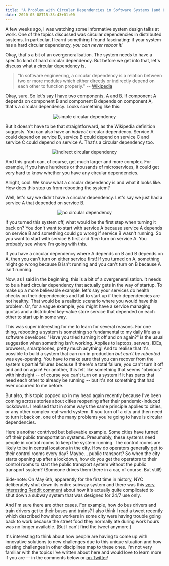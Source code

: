 ```yaml
---
title: "A Problem with Circular Dependencies in Software Systems (and Lockdowns)"
date: 2020-05-08T15:33:43+01:00
---
```


A few weeks ago, I was watching some informative system design talks at work. One of the topics discussed was circular dependencies in distributed systems. In particular, I learnt something I found fascinating: if your system has a hard circular dependency, _you can never reboot it!_
<!--more-->
Okay, that's a bit of an overgeneralisation. The system needs to have a specific kind of hard circular dependency. But before we get into that, let's discuss what a circular dependency is.

> "In software engineering, a circular dependency is a relation between two or more modules which either directly or indirectly depend on each other to function properly." -- [Wikipedia](https://en.wikipedia.org/wiki/Circular_dependency)

Okay, sure. So let's say I have two components, A and B. If component A depends on component B and component B depends on component A, that's a circular dependency. Looks something like this:

<div style="text-align:center">

![simple circular dependency](/img/circular-dependencies/simple.png)
</div>

But it doesn't have to be that straightforward, as the Wikipedia definition suggests. You can also have an _indirect_ circular dependency. Service A could depend on service B, service B could depend on service C and service C could depend on service A. That's a circular dependency too.  

<div style="text-align:center">

![indirect circular dependency](/img/circular-dependencies/indirect.png)
</div>

And this graph can, of course, get much larger and more complex. For example, if you have hundreds or thousands of microservices, it could get very hard to know whether you have any circular dependencies.

Alright, cool. We know what a circular dependency is and what it looks like. How does this stop us from rebooting the system?

Well, let's say we didn't have a circular dependency. Let's say we just had a service A that depended on service B.

<div style="text-align:center">

![no circular dependency](/img/circular-dependencies/one-direction.png)
</div>

If you turned this system off, what would be the first step when turning it back on? You don't want to start with service A because service A depends on service B and something could go wrong if service B wasn't running. So you want to start with service B first and _then_ turn on service A. You probably see where I'm going with this.

If you have a circular dependency where A depends on B and B depends on A, then you can't turn on either service first! If you turned on A, something might go wrong because B isn't running and you can't turn on B because A isn't running.

Now, as I said in the beginning, this is a bit of a overgeneralisation. It needs to be a hard circular dependency that actually gets in the way of startup. To make up a more believable example, let's say your services do health checks on their dependencies and fail to start up if their dependencies are not healthy. That would be a realistic scenario where you would have this problem. Or, for a vague example, you might have a service managing quotas and a distributed key-value store service that depended on each other to start up in some way.

This was super interesting for me to learn for several reasons. For one thing, rebooting a system is something so fundamental to my daily life as a software developer. "Have you tried turning it off and on again?" is the usual suggestion when something isn't working. Applies to laptops, servers, IDEs, browsers, smartphones, pretty much anything! And to realise that it's possible to build a system that can run in production _but can't be rebooted_ was eye-opening. You have to make sure that you can recover from the system's partial failures because if there's a total failure, you can't turn it off and and on again! For another, this felt like something that seems "obvious" with hindsight -- of course you can't turn on a system if it has parts that need each other to already be running -- but it's not something that had ever occurred to me before.

But also, this topic popped up in my head again recently because I've been coming across stories about cities reopening after their pandemic-induced lockdowns. I realised that in some ways the same principle applies to cities, or any other complex real-world system. If you turn off a city and then need to turn it back on, one of the many problems you're going to have is circular dependencies.

Here's another contrived but believable example. Some cities have turned off their public transportation systems. Presumably, these systems need people in control rooms to keep the system running. The control rooms are likely to be in central locations in the city. How do operators generally get to their control rooms every day? Maybe... public transport? So when the city starts opening up after a lockdown, how do you get the operators to their control rooms to start the public transport system without the public transport system? (Someone drives them there in a car, of course. But still!)

Side-note: On May 6th, apparently for the first time in history, NYC deliberately shut down its entire subway system and there was this <a target="_blank" href="https://www.reddit.com/r/news/comments/gej9kq/for_the_first_time_in_its_history_new_york_city/fpo1wr5/">very interesting Reddit comment</a> about how it's actually quite complicated to shut down a subway system that was designed for 24/7 use only.

And I'm sure there are other cases. For example, how do bus drivers and train drivers get to their buses and trains? I also think I read a tweet recently which described how shop workers in some city were having trouble going back to work because the street food they normally ate during work hours was no longer available. (But I can't find the tweet anymore.)

It's interesting to think about how people are having to come up with innovative solutions to new challenges due to this unique situation and how existing challenges in other disciplines map to these ones. I'm not very familiar with the topics I've written about here and would love to learn more if you are -- in the comments below or [on Twitter](https://twitter.com/vghaisas)!